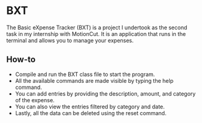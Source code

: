 # BXT
The Basic eXpense Tracker (BXT) is a project I undertook as the second task in my internship with MotionCut. It is an application that runs in the terminal and allows you to manage your expenses.
## How-to
- Compile and run the BXT class file to start the program.
- All the available commands are made visible by typing the help command.
- You can add entries by providing the description, amount, and category of the expense.
- You can also view the entries filtered by category and date.
- Lastly, all the data can be deleted using the reset command.

